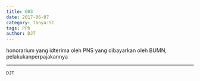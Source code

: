 ```yaml
---
title: 603
date: 2017-06-07
category: Tanya-SC
tags: PPh
author: DJT
---
```


honorarium yang idterima oleh PNS yang dibayarkan oleh BUMN, pelakukanperpajakannya

---



`DJT`
